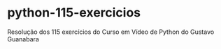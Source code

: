 # python-115-exercicios
Resolução dos 115 exercícios do Curso em Vídeo de Python do Gustavo Guanabara
